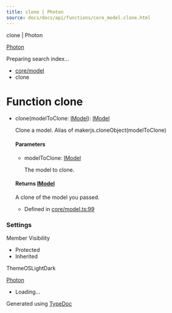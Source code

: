 ```yaml
---
title: clone | Photon
source: docs/docs/api/functions/core_model.clone.html
---
```


clone | Photon

[Photon](../index.html)




Preparing search index...

* [core/model](../modules/core_model.html)
* clone

# Function clone

* clone(modelToClone: [IModel](../interfaces/core_schema.IModel.html)): [IModel](../interfaces/core_schema.IModel.html)

  Clone a model. Alias of makerjs.cloneObject(modelToClone)

  #### Parameters

  + modelToClone: [IModel](../interfaces/core_schema.IModel.html)

    The model to clone.

  #### Returns [IModel](../interfaces/core_schema.IModel.html)

  A clone of the model you passed.

  + Defined in [core/model.ts:99](https://github.com/mwhite454/photon/blob/main/packages/photon/src/core/model.ts#L99)

### Settings

Member Visibility

* Protected
* Inherited

ThemeOSLightDark

[Photon](../index.html)

* Loading...

Generated using [TypeDoc](https://typedoc.org/)
